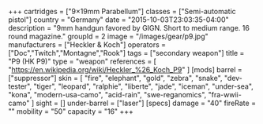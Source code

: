 +++
cartridges = ["9×19mm Parabellum"]
classes = ["Semi-automatic pistol"]
country = "Germany"
date = "2015-10-03T23:03:35-04:00"
description = "9mm handgun favored by GIGN. Short to medium range. 16 round magazine."
groupId = 2
image = "/images/gear/p9.jpg"
manufacturers = ["Heckler & Koch"]
operators = ["Doc","Twitch","Montagne","Rook"]
tags = ["secondary weapon"]
title = "P9 (HK P9)"
type = "weapon"
references = [
  "https://en.wikipedia.org/wiki/Heckler_%26_Koch_P9"
]
[mods]
  barrel = ["suppressor"]
  skin = [
    "fire",
    "elephant",
    "gold",
    "zebra",
    "snake",
    "dev-tester",
    "tiger",
    "leopard",
    "ralphie",
    "liberte",
    "jade",
    "iceman",
    "under-sea",
    "kona",
    "modern-usa-camo",
    "acid-rain",
    "swe-reganomics",
    "fra-wwii-camo"
  ]
  sight = []
  under-barrel = ["laser"]
[specs]
  damage = "40"
  fireRate = ""
  mobility = "50"
  capacity = "16"
+++
